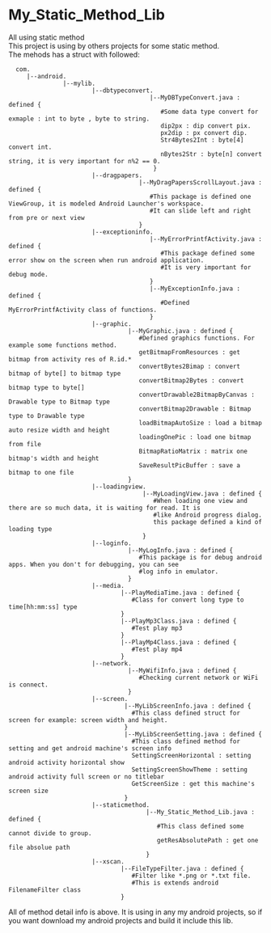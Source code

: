 My_Static_Method_Lib
====================
  
All using static method  
This project is using by others projects for some static method.  
The mehods has a struct with followed:  

      com.
         |--android.
                   |--mylib.
                           |--dbtypeconvert.
                                           |--MyDBTypeConvert.java : defined {
                                              #Some data type convert for exmaple : int to byte , byte to string.
                                              dip2px : dip convert pix.
                                              px2dip : px convert dip.
                                              Str4Bytes2Int : byte[4] convert int.
                                              nBytes2Str : byte[n] convert string, it is very important for n%2 == 0.
                                            }
                           |--dragpapers.
                                        |--MyDragPapersScrollLayout.java : defined {
                                           #This package is defined one ViewGroup, it is modeled Android Launcher's workspace.
                                           #It can slide left and right from pre or next view
                                        }
                           |--exceptioninfo.
                                           |--MyErrorPrintfActivity.java : defined {
                                              #This package defined some error show on the screen when run android application.
                                              #It is very important for debug mode.
                                           }
                                           |--MyExceptionInfo.java : defined {
                                              #Defined MyErrorPrintfActivity class of functions.
                                           }
                           |--graphic.
                                     |--MyGraphic.java : defined {
                                        #Defined graphics functions. For example some functions method.
                                        getBitmapFromResources : get bitmap from activity res of R.id.*
                                        convertBytes2Bimap : convert bitmap of byte[] to bitmap type
                                        convertBitmap2Bytes : convert bitmap type to byte[]
                                        convertDrawable2BitmapByCanvas : Drawable type to Bitmap type
                                        convertBitmap2Drawable : Bitmap type to Drawable type
                                        loadBitmapAutoSize : load a bitmap auto resize width and height
                                        loadingOnePic : load one bitmap from file
                                        BitmapRatioMatrix : matrix one bitmap's width and height
                                        SaveResultPicBuffer : save a bitmap to one file
                                     }
                           |--loadingview.
                                         |--MyLoadingView.java : defined {
                                            #When loading one view and there are so much data, it is waiting for read. It is
                                            #like Android progress dialog.
                                            this package defined a kind of loading type
                                         }
                           |--loginfo.
                                     |--MyLogInfo.java : defined {
                                        #This package is for debug android apps. When you don't for debugging, you can see
                                        #log info in emulator.
                                     }
                           |--media.
                                   |--PlayMediaTime.java : defined {
                                      #Class for convert long type to time[hh:mm:ss] type
                                   }
                                   |--PlayMp3Class.java : defined {
                                      #Test play mp3
                                   }
                                   |--PlayMp4Class.java : defined {
                                      #Test play mp4
                                   }
                           |--network.
                                     |--MyWifiInfo.java : defined {
                                        #Checking current network or WiFi is connect.
                                     }
                           |--screen.
                                    |--MyLibScreenInfo.java : defined {
                                      #This class defined struct for screen for example: screen width and height.
                                    }
                                    |--MyLibScreenSetting.java : defined {
                                      #This class defined method for setting and get android machine's screen info
                                      SettingScreenHorizontal : setting android activity horizontal show
                                      SettingScreenShowTheme : setting android activity full screen or no titlebar
                                      GetScreenSize : get this machine's screen size
                                    }
                           |--staticmethod.
                                          |--My_Static_Method_Lib.java : defined {
                                             #This class defined some cannot divide to group.
                                             getResAbsolutePath : get one file absolue path
                                          }
                           |--xscan.
                                   |--FileTypeFilter.java : defined {
                                      #Filter like *.png or *.txt file.
                                      #This is extends android FilenameFilter class
                                   }
                             
                             
All of method detail info is above. It is using in any my android projects, so if you want download my android projects 
and build it include this lib.

